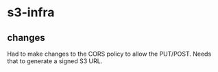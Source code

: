 # s3-infra

## changes

Had to make changes to the CORS policy to allow the PUT/POST.
Needs that to generate a signed S3 URL.
